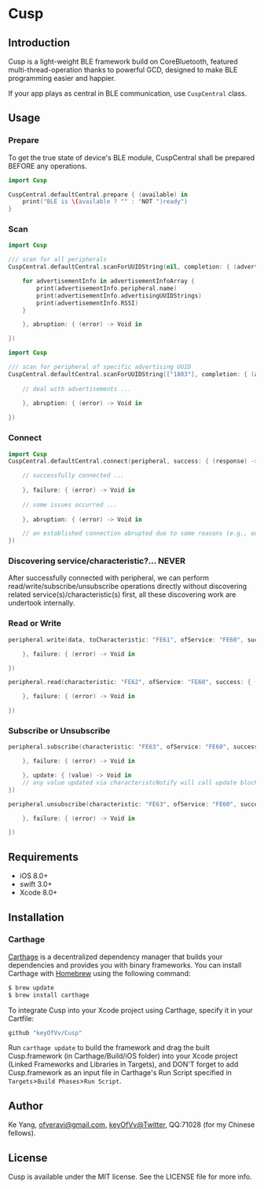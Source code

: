# Cusp


## Introduction

Cusp is a light-weight BLE framework build on CoreBluetooth, featured multi-thread-operation thanks to powerful GCD, designed to make BLE programming easier and happier.

If your app plays as central in BLE communication, use `CuspCentral` class.

## Usage

### Prepare

To get the true state of device's BLE module, CuspCentral shall be prepared BEFORE any operations.

```Swift
import Cusp

CuspCentral.defaultCentral.prepare { (available) in
	print("BLE is \(available ? "" : "NOT ")ready")
}
```

### Scan

```swift
import Cusp

/// scan for all peripherals
CuspCentral.defaultCentral.scanForUUIDString(nil, completion: { (advertisementInfoArray) -> Void in

	for advertisementInfo in advertisementInfoArray {
		print(advertisementInfo.peripheral.name)
		print(advertisementInfo.advertisingUUIDStrings)
		print(advertisementInfo.RSSI)
	}

	}, abruption: { (error) -> Void in

})
```

```swift
import Cusp

/// scan for peripheral of specific advertising UUID
CuspCentral.defaultCentral.scanForUUIDString(["1803"], completion: { (advertisementInfoArray) -> Void in
	
	// deal with advertisements ...
	
	}, abruption: { (error) -> Void in

})
```

### Connect

```swift
import Cusp
CuspCentral.defaultCentral.connect(peripheral, success: { (response) -> Void in

	// successfully connected ...
	
	}, failure: { (error) -> Void in
	
	// some issues occurred ...
	
	}, abruption: { (error) -> Void in

	// an established connection abrupted due to some reasons (e.g., out of distance, BLE device out of battery, etc.) ...
})
```

### Discovering service/characteristic?... NEVER

After successfully connected with peripheral, we can perform read/write/subscribe/unsubscribe operations directly without discovering related service(s)/characteristic(s) first, all these discovering work are undertook internally. 

### Read or Write
 
```swift
peripheral.write(data, toCharacteristic: "FE61", ofService: "FE60", success: { (response) -> Void in

	}, failure: { (error) -> Void in

})

```

```swift
peripheral.read(characteristic: "FE62", ofService: "FE60", success: { (response) -> Void in

	}, failure: { (error) -> Void in

})

```

### Subscribe or Unsubscribe

```swift
peripheral.subscribe(characteristic: "FE63", ofService: "FE60", success: { (response) -> Void in

	}, failure: { (error) -> Void in

	}, update: { (value) -> Void in
	// any value updated via characteristcNotify will call update block...
})
```
```swift
peripheral.unsubscribe(characteristic: "FE63", ofService: "FE60", success: { (response) -> Void in

	}, failure: { (error) -> Void in

})
```

## Requirements

* iOS 8.0+
* swift 3.0+
* Xcode 8.0+

## Installation

### Carthage

[Carthage](https://github.com/Carthage/Carthage) is a decentralized dependency manager that builds your dependencies and provides you with binary frameworks.
You can install Carthage with [Homebrew](http://brew.sh) using the following command:

```sh
$ brew update
$ brew install carthage
```

To integrate Cusp into your Xcode project using Carthage, specify it in your Cartfile:

```sh
github "keyOfVv/Cusp"
```

Run `carthage update` to build the framework and drag the built Cusp.framework (in Carthage/Build/iOS folder) into your Xcode project (Linked Frameworks and Libraries in Targets), and DON'T forget to add Cusp.framework as an input file in Carthage's Run Script specified in `Targets`>`Build Phases`>`Run Script`.

## Author

Ke Yang, ofveravi@gmail.com, [keyOfVv@Twitter](https://twitter.com/keyOfVv), QQ:71028 (for my Chinese fellows).

## License

Cusp is available under the MIT license. See the LICENSE file for more info.

